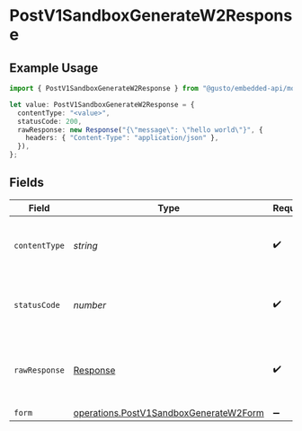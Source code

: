 # PostV1SandboxGenerateW2Response

## Example Usage

```typescript
import { PostV1SandboxGenerateW2Response } from "@gusto/embedded-api/models/operations";

let value: PostV1SandboxGenerateW2Response = {
  contentType: "<value>",
  statusCode: 200,
  rawResponse: new Response("{\"message\": \"hello world\"}", {
    headers: { "Content-Type": "application/json" },
  }),
};
```

## Fields

| Field                                                                                            | Type                                                                                             | Required                                                                                         | Description                                                                                      |
| ------------------------------------------------------------------------------------------------ | ------------------------------------------------------------------------------------------------ | ------------------------------------------------------------------------------------------------ | ------------------------------------------------------------------------------------------------ |
| `contentType`                                                                                    | *string*                                                                                         | :heavy_check_mark:                                                                               | HTTP response content type for this operation                                                    |
| `statusCode`                                                                                     | *number*                                                                                         | :heavy_check_mark:                                                                               | HTTP response status code for this operation                                                     |
| `rawResponse`                                                                                    | [Response](https://developer.mozilla.org/en-US/docs/Web/API/Response)                            | :heavy_check_mark:                                                                               | Raw HTTP response; suitable for custom response parsing                                          |
| `form`                                                                                           | [operations.PostV1SandboxGenerateW2Form](../../models/operations/postv1sandboxgeneratew2form.md) | :heavy_minus_sign:                                                                               | OK                                                                                               |